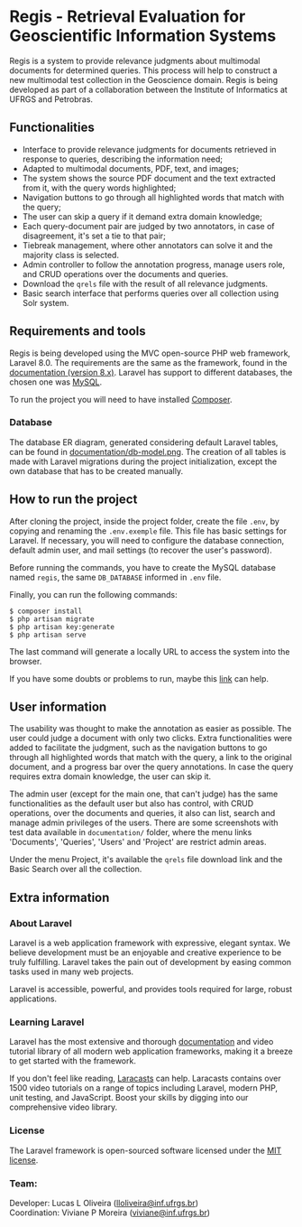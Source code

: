 # Regis - Retrieval Evaluation for Geoscientific Information Systems

Regis is a system to provide relevance judgments about multimodal documents for determined queries. This process will help to construct a new multimodal test collection in the Geoscience domain. Regis is being developed as part of a collaboration between the Institute of Informatics at UFRGS and Petrobras.

## Functionalities

* Interface to provide relevance judgments for documents retrieved in response to queries, describing the information need;
* Adapted to multimodal documents, PDF, text, and images;
* The system shows the source PDF document and the text extracted from it, with the query words highlighted;
* Navigation buttons to go through all highlighted words that match with the query;
* The user can skip a query if it demand extra domain knowledge;
* Each query-document pair are judged by two annotators, in case of disagreement, it's set a tie to that pair;
* Tiebreak management, where other annotators can solve it and the majority class is selected.
* Admin controller to follow the annotation progress, manage users role, and CRUD operations over the documents and queries.
* Download the ```qrels``` file with the result of all relevance judgments.
* Basic search interface that performs queries over all collection using Solr system.

## Requirements and tools

Regis is being developed using the MVC open-source PHP web framework, Laravel 8.0. The requirements are the same as the framework, found in the [documentation (version 8.x)](https://laravel.com/docs/8.x). Laravel has support to different databases, the chosen one was [MySQL](https://www.mysql.com/).

To run the project you will need to have installed [Composer](https://getcomposer.org/).

### Database

The database ER diagram, generated considering default Laravel tables, can be found in [documentation/db-model.png](documentation/db-model.png). The creation of all tables is made with Laravel migrations during the project initialization, except the own database that has to be created manually.

## How to run the project

After cloning the project, inside the project folder, create the file `.env`, by copying and renaming the `.env.exemple` file. This file has basic settings  for Laravel. If necessary, you will  need to configure the database connection, default admin user, and mail settings (to recover the user's password).

Before running the commands, you have to create the MySQL database named `regis`, the same `DB_DATABASE` informed in `.env` file.

Finally, you can run the following commands:

```
$ composer install
$ php artisan migrate
$ php artisan key:generate
$ php artisan serve
```
The last command will generate a locally URL to access the system into the browser.

If you have some doubts or problems to run, maybe this [link](https://gist.github.com/hootlex/da59b91c628a6688ceb1) can help.

## User information

The usability was thought to make the annotation as easier as possible. The user could judge a document with only two clicks. Extra functionalities were added to facilitate the judgment, such as the navigation buttons to go through all highlighted words that match with the query, a link to the original document, and a progress bar over the query annotations. In case the query requires extra domain knowledge, the user can skip it.

The admin user (except for the main one, that can't judge) has the same functionalities as the default user but also has control, with CRUD operations, over the documents and queries, it also can list, search and manage admin privileges of the users. There are some screenshots with test data available in ```documentation/``` folder, where the menu links 'Documents', 'Queries', 'Users' and 'Project' are restrict admin areas.

Under the menu Project, it's available the ```qrels``` file download link and the Basic Search over all the collection.

## Extra information

### About Laravel

Laravel is a web application framework with expressive, elegant syntax. We believe development must be an enjoyable and creative experience to be truly fulfilling. Laravel takes the pain out of development by easing common tasks used in many web projects.

Laravel is accessible, powerful, and provides tools required for large, robust applications.

### Learning Laravel

Laravel has the most extensive and thorough [documentation](https://laravel.com/docs) and video tutorial library of all modern web application frameworks, making it a breeze to get started with the framework.

If you don't feel like reading, [Laracasts](https://laracasts.com) can help. Laracasts contains over 1500 video tutorials on a range of topics including Laravel, modern PHP, unit testing, and JavaScript. Boost your skills by digging into our comprehensive video library.

### License

The Laravel framework is open-sourced software licensed under the [MIT license](https://opensource.org/licenses/MIT).


### Team:

Developer: Lucas L Oliveira (lloliveira@inf.ufrgs.br) <br>
Coordination: Viviane P Moreira (viviane@inf.ufrgs.br)